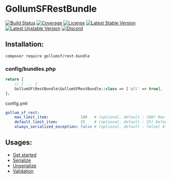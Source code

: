 # GollumSFRestBundle

[![Build Status](https://travis-ci.org/GollumSF/rest-bundle.svg?branch=master)](https://travis-ci.org/GollumSF/rest-bundle)
[![Coverage](https://coveralls.io/repos/github/GollumSF/rest-bundle/badge.svg?branch=master)](https://coveralls.io/github/GollumSF/rest-bundle)
[![License](https://poser.pugx.org/gollumsf/rest-bundle/license)](https://packagist.org/packages/gollumsf/rest-bundle)
[![Latest Stable Version](https://poser.pugx.org/gollumsf/rest-bundle/v/stable)](https://packagist.org/packages/gollumsf/rest-bundle)
[![Latest Unstable Version](https://poser.pugx.org/gollumsf/rest-bundle/v/unstable)](https://packagist.org/packages/gollumsf/rest-bundle)
[![Discord](https://img.shields.io/discord/671741944149573687?color=purple&label=discord)](https://discord.gg/xMBc5SQ)


## Installation:

```shell
composer require gollumsf/rest-bundle
```

### config/bundles.php
```php
return [
    // [ ... ]
    GollumSF\RestBundle\GollumSFRestBundle::class => ['all' => true],
];
```

config.yml

```yaml
gollum_sf_rest:
    max_limit_item:              100   # (optional, default : 100) Max limit item API support when call ApiSearch, if 0 no limit.
    default_limit_item:          25    # (optional, default : 25) Default limit item API support if no limit on request when call ApiSearch
    always_serialized_exception: false # (optional, default : false) All symfony exception return json response. If false only route with Serialize annotation
```

## Usages:

 - [Get started](docs/GetStarted.md)
 - [Serialize](docs/GetStarted.md)
 - [Unserialize](docs/GetStarted.md)
 - [Validation](docs/Validation.md)